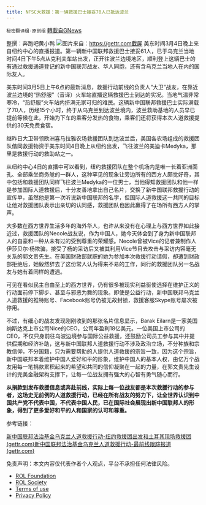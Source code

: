 ```yaml
---
title: NFSC大救援：第一辆救援巴士接妥70人已抵达波兰
---
```

`秘密翻译组-原创组` [轉載自GNews](https://gnews.org/zh-hans/2111161/)

整撰：奔跑吧黄小鸭
![](https://assets.gnews.org/wp-content/uploads/2022/03/图片2-3.jpg)图片来自：https://gettr.com截屏
美东时间3月4日晚上来自纽约中心的直播报道。第一辆新中国联邦救援巴士接妥61人，已于乌克兰当地时间4日下午5点从克利夫车站出发，正开往波兰边境地区，顺利登上这辆巴士的有通过救援通道登记的新中国联邦战友、华人同胞，还有含乌克兰当地人在内的国际友人。

美东时间3月5日上午6点的最新消息，救援行动前线的负责人“大卫”战友，在靠近波兰边境的“热舒服”（音译）火车站直播这辆救援巴士到达的实况。当地气温非常寒冷，“热舒服”火车站内挤满无家可归的难民。这辆新中国联邦救援巴士实际满载了70人，历经15个小时，终于从乌克兰到达波兰境内，波兰救助基地的人员早已提前等候在此，开始为下车的乘客分发热的食物，乘客们还将获得本次人道救援提供的30天免费食宿。

继昨日大卫带领欧洲喜马拉雅农场救援团队到达波兰后，美国各农场组成的救援团队偕同救援物资于美东时间4日晚上从纽约出发，飞往波兰的美迪卡Medyka，那里是救援行动的救助站之一。

从纽约中心4日的直播中可以看到，纽约救援团队在整个机场内是唯一长着亚洲面孔、全部乘坐商务舱的一群人，这种罕见的现象让旁边所有的西方人颇觉好奇，其中包括和救援团队同样飞往波兰Medyka的一位男士，当他得知救援团队和他一样是参加国际人道救援后，十分友善地拿出自己名片，交换了新中国联邦救援行动的宣传单，虽然他是第一次听说新中国联邦的名字，但国际人道救援这一共同的目标让他对救援团队表示出亲切的认同感，救援团队也因此赢得了在场所有西方人的掌声。

大多数在西方世界生活多年的海外华人，也许从来没有在心理上与西方世界如此接近过，救援团队的Necole战友说，作为中国人，她今天体会到了身为新中国联邦人的自豪和一种从未有过的受到尊重的荣耀感。Necole曾被Vice的记者兼制作人伊莎贝尔·杨欺骗，接受了杨的采访后又被其利用Vice节目去攻击与采访内容毫无关系的郭文贵先生。在美国财政部就职的她为参加本次救援行动请假，却遭到财政部拒绝后，她毅然辞去了这份常人认为得来不易的工作，同行的救援团队另一名战友与她有着同样的遭遇。

可见在看似民主自由至上的西方世界，仍有很多被现实利益驱使选择在维护正义的行动面前停下脚步、甚至与邪恶为舞的现象。即使是公益行动，新中国联邦乌克兰人道救援的推特账号、Facebook账号仍被无故封锁，救援客服Skype账号屡次被停用。

不过，有细心的战友发现刚刚收到的那张名片信息显示，Barak Eilarn是一家美国纳斯达克上市公司Nice的CEO，公司年盈利18亿美元。一位美国上市公司的CEO，不仅只身前往乌波边境参与国际公益救援，还鼓励公司员工参与其中并提供假期和经济补助，这与新中国联邦人道救援行动不涉及政治立场，不分种族和宗教信仰，不分国籍，只为需要帮助的人提供人道救援的宗旨一致，因为这个宗旨，新中国联邦本着维护中国人爱好和平的形象，维护中国人的基本人权，由亿万个战友用每一笔捐款累积起来的希望和共同的信仰凝聚在一起的力量，在郭文贵先生设计的完美金融架构支撑下，让每一位战友拥有强大的心智有勇气随心而行。

**从捐款到发布救援信息或奔赴前线，实际上每一位战友都是本次救援行动的参与者，这场史无前例的人道救援行动，已经在所有战友的努力下，让全世界认识到中国共产党不代表中国，不代表中国人民，已在国际社会展现出新中国联邦人的形象，得到了更多爱好和平的人和国家的认可和尊重。**

参考链接：

[新中国联邦法治基金乌克兰人道救援行动-纽约救援团出发和土耳其现场救援团 (gettr.com)](https://gettr.com/streaming/py8k3mecdc)[新中国联邦法治基金乌克兰人道救援行动-最前线跟踪报道 (gettr.com)](https://gettr.com/streaming/pyb7loc1af)

 

免责声明：本文内容仅代表作者个人观点，平台不承担任何法律风险。

- [ROL Foundation](https://rolfoundation.org/)
- [ROL Society](https://rolsociety.org/)
- [Terms of use](https://gnews.org/terms-of-use-3/)
- [Privacy Policy](https://gnews.org/privacy-policy/)
